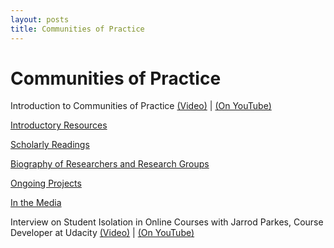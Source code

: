 ```yaml
---
layout: posts
title: Communities of Practice
---
```


# Communities of Practice


Introduction to Communities of Practice [(Video)](https://www.udacity.com/course/viewer#%21/c-ud915/l-4797360889/m-4832328586) | [(On YouTube)](https://www.youtube.com/watch?v=9hinEQktxKM)

[Introductory Resources](https://www.udacity.com/wiki/Educational_Technology/Communities_of_Practice/Introductory_Resources)

[Scholarly Readings](https://www.udacity.com/wiki/Educational_Technology/Communities_of_Practice/Scholarly_Readings)

[Biography of Researchers and Research Groups](https://www.udacity.com/wiki/Educational_Technology/Communities_of_Practice/Biography_of_Researchers_and_Research_Groups)

[Ongoing Projects](https://www.udacity.com/wiki/Educational_Technology/Communities_of_Practice/Ongoing_Projects)

[In the Media](https://www.udacity.com/wiki/Educational_Technology/Communities_of_Practice/In_the_Media)

Interview on Student Isolation in Online Courses with Jarrod Parkes, Course Developer at Udacity [(Video)](https://www.udacity.com/course/viewer#%21/c-ud915/l-4797360889/m-4915239426) | [(On YouTube)](https://www.youtube.com/watch?v=PLuWTvJxtDY)

